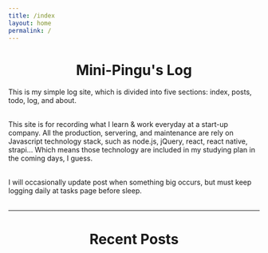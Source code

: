 ```yaml
---
title: /index
layout: home
permalink: /
---
```


# <center>Mini-Pingu's Log</center>
This is my simple log site, which is divided into five sections: index, posts, todo, log, and about.<br/><br/>


This site is for recording what I learn & work everyday at a start-up company. All the production, servering, and maintenance are rely on Javascript technology stack, such as node.js, jQuery, react, react native, strapi... Which means those technology are included in my studying plan in the coming days, I guess. <br/><br/>

I will occasionally update post when something big occurs, but must keep logging daily at tasks page before sleep. <br/><br/>

---
# <center>Recent Posts</center>
